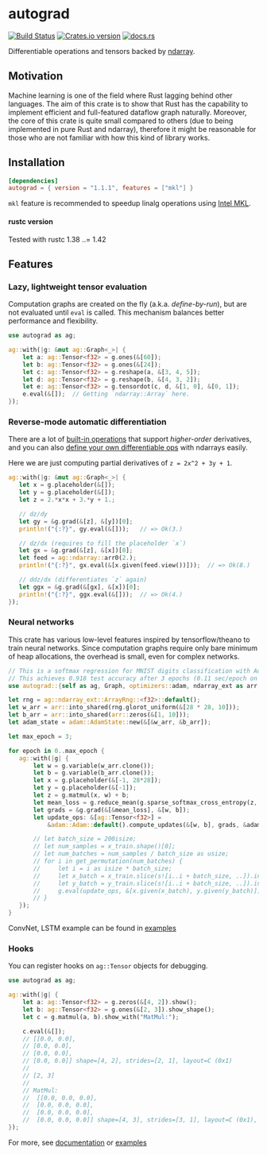 # autograd

[![Build Status](https://travis-ci.org/raskr/rust-autograd.svg?branch=master)](https://travis-ci.org/raskr/rust-autograd)
[![Crates.io version](http://meritbadge.herokuapp.com/autograd)](https://crates.io/crates/autograd)
[![docs.rs](https://docs.rs/autograd/badge.svg)](https://docs.rs/autograd/)

Differentiable operations and tensors backed by [ndarray](https://github.com/rust-ndarray/ndarray).

## Motivation
Machine learning is one of the field where Rust lagging behind other languages.
The aim of this crate is to show that Rust has the capability to implement efficient and full-featured dataflow graph naturally.
Moreover, the core of this crate is quite small compared to others (due to being implemented in pure Rust and ndarray),
therefore it might be reasonable for those who are not familiar with how this kind of library works.

## Installation

``` toml
[dependencies]
autograd = { version = "1.1.1", features = ["mkl"] }
```
`mkl` feature is recommended to speedup linalg operations using [Intel MKL](https://software.intel.com/en-us/mkl).

#### rustc version
Tested with rustc 1.38 ..= 1.42

## Features
### Lazy, lightweight tensor evaluation
Computation graphs are created on the fly (a.k.a. *define-by-run*), but are not evaluated until `eval` is called.
This mechanism balances better performance and flexibility.
```rust
use autograd as ag;

ag::with(|g: &mut ag::Graph<_>| {
    let a: ag::Tensor<f32> = g.ones(&[60]);
    let b: ag::Tensor<f32> = g.ones(&[24]);
    let c: ag::Tensor<f32> = g.reshape(a, &[3, 4, 5]);
    let d: ag::Tensor<f32> = g.reshape(b, &[4, 3, 2]);
    let e: ag::Tensor<f32> = g.tensordot(c, d, &[1, 0], &[0, 1]);
    e.eval(&[]);  // Getting `ndarray::Array` here.
});
```

### Reverse-mode automatic differentiation
There are a lot of [built-in operations](https://docs.rs/autograd/1.1.1/autograd/struct.Graph.html)
that support *higher-order* derivatives, and
you can also [define your own differentiable ops](https://docs.rs/autograd/1.1.1/autograd/op/trait.Op.html) with ndarrays easily.

Here we are just computing partial derivatives of `z = 2x^2 + 3y + 1`.
 ```rust
ag::with(|g: &mut ag::Graph<_>| {
    let x = g.placeholder(&[]);
    let y = g.placeholder(&[]);
    let z = 2.*x*x + 3.*y + 1.;

    // dz/dy
    let gy = &g.grad(&[z], &[y])[0];
    println!("{:?}", gy.eval(&[]));   // => Ok(3.)

    // dz/dx (requires to fill the placeholder `x`)
    let gx = &g.grad(&[z], &[x])[0];
    let feed = ag::ndarray::arr0(2.);
    println!("{:?}", gx.eval(&[x.given(feed.view())]));  // => Ok(8.)

    // ddz/dx (differentiates `z` again)
    let ggx = &g.grad(&[gx], &[x])[0];
    println!("{:?}", ggx.eval(&[]));  // => Ok(4.)
});
 ```

 ### Neural networks
 This crate has various low-level features inspired by tensorflow/theano to train neural networks.
 Since computation graphs require only bare minimum of heap allocations, the overhead is small, even for complex networks.
 ```rust
 // This is a softmax regression for MNIST digits classification with Adam.
 // This achieves 0.918 test accuracy after 3 epochs (0.11 sec/epoch on 2.7GHz Intel Core i5).
use autograd::{self as ag, Graph, optimizers::adam, ndarray_ext as arr, tensor::Variable};

let rng = ag::ndarray_ext::ArrayRng::<f32>::default();
let w_arr = arr::into_shared(rng.glorot_uniform(&[28 * 28, 10]));
let b_arr = arr::into_shared(arr::zeros(&[1, 10]));
let adam_state = adam::AdamState::new(&[&w_arr, &b_arr]);

let max_epoch = 3;

for epoch in 0..max_epoch {
    ag::with(|g| {
        let w = g.variable(w_arr.clone());
        let b = g.variable(b_arr.clone());
        let x = g.placeholder(&[-1, 28*28]);
        let y = g.placeholder(&[-1]);
        let z = g.matmul(x, w) + b;
        let mean_loss = g.reduce_mean(g.sparse_softmax_cross_entropy(z, &y), &[0], false);
        let grads = &g.grad(&[&mean_loss], &[w, b]);
        let update_ops: &[ag::Tensor<f32>] =
            &adam::Adam::default().compute_updates(&[w, b], grads, &adam_state, g);

        // let batch_size = 200isize;
        // let num_samples = x_train.shape()[0];
        // let num_batches = num_samples / batch_size as usize;
        // for i in get_permutation(num_batches) {
        //     let i = i as isize * batch_size;
        //     let x_batch = x_train.slice(s![i..i + batch_size, ..]).into_dyn();
        //     let y_batch = y_train.slice(s![i..i + batch_size, ..]).into_dyn();
        //     g.eval(update_ops, &[x.given(x_batch), y.given(y_batch)]);
        // }
    });
}
 ```

 ConvNet, LSTM example can be found in [examples](https://github.com/raskr/rust-autograd/tree/master/examples)

 ### Hooks
 You can register hooks on `ag::Tensor` objects for debugging.
 ```rust
 use autograd as ag;

 ag::with(|g| {
     let a: ag::Tensor<f32> = g.zeros(&[4, 2]).show();
     let b: ag::Tensor<f32> = g.ones(&[2, 3]).show_shape();
     let c = g.matmul(a, b).show_with("MatMul:");

     c.eval(&[]);
     // [[0.0, 0.0],
     // [0.0, 0.0],
     // [0.0, 0.0],
     // [0.0, 0.0]] shape=[4, 2], strides=[2, 1], layout=C (0x1)
     //
     // [2, 3]
     //
     // MatMul:
     //  [[0.0, 0.0, 0.0],
     //  [0.0, 0.0, 0.0],
     //  [0.0, 0.0, 0.0],
     //  [0.0, 0.0, 0.0]] shape=[4, 3], strides=[3, 1], layout=C (0x1), dynamic ndim=2
 });
 ```

For more, see [documentation](https://docs.rs/autograd/) or
[examples](https://github.com/raskr/rust-autograd/tree/master/examples)
